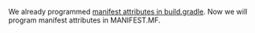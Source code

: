 We already programmed [manifest attributes in build.gradle](Manifest-attributes-in-build.gradle). Now we will program manifest attributes in MANIFEST.MF.